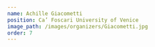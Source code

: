 ```yaml
---
name: Achille Giacometti
position: Ca’ Foscari University of Venice
image_path: /images/organizers/Giacometti.jpg
order: 7
---
```

